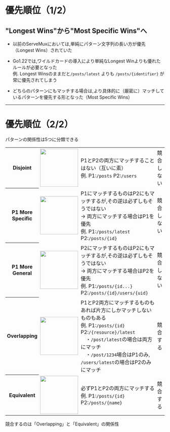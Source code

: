 # 優先順位（1/2）

## "Longest Wins"から<span text-color-red>"Most Specific Wins"</span>へ

<div mt-4>

- 以前のServeMuxにおいては,単純にパターン文字列の長い方が優先（Longest Wins）されていた

- Go1.22では,ワイルドカードの導入により単純なLongest Winよりも優れたルールが必要となった  
  <span text-sm>例. Longest Winsのままだと`/posts/latest` よりも `/posts/{identifier}` が常に優先されてしまう</span>

- どちらのパターンにもマッチする場合は,より具体的に（厳密に）マッチしているパターンを優先する形となった（Most Specific Wins）

</div>

<!--
登録順序や
互換性は維持したまま進化
-->

---

# 優先順位（2/2）

<div>パターンの関係性は5つに分類できる</div>

<table mt-4>
  <tr></tr>
  <tr>
    <th>Disjoint</th>
    <td><img width="120" src="/img/venn-disjoint.png" /></td>
    <td text-sm>
      <div>P1とP2の両方にマッチすることはない（互いに素）</div>
      <div text-xs>例. P1:<code>/posts</code> P2:<code>/users</code></div>
    </td>
    <td text-sm>競合しない</td>
  </tr>
  <tr>
    <th>P1 More Specific</th>
    <td><img width="120" src="/img/venn-p1-more-specific.png" /></td>
    <td text-sm>
      <div>
        P1にマッチするものはP2にもマッチするが,その逆は必ずしもそうではない<br />
        <span text-color-red>-> 両方にマッチする場合はP1を優先</span>
      </div>
      <div text-xs>例. P1:<code>/posts/latest</code> P2:<code>/posts/{id}</code></div>
    </td>
    <td text-sm>競合しない</td>
  </tr>
  <tr>
    <th>P1 More General</th>
    <td><img width="120" src="/img/venn-p1-more-general.png" /></td>
    <td text-sm>
      <div>
        P2にマッチするものはP2にもマッチするが,その逆は必ずしもそうではない<br />
        <span text-color-red>-> 両方にマッチする場合はP2を優先</span>
      </div>
      <div text-xs>例. P1:<code>/posts/{id...}</code> P2:<code>/posts/{id}/users/{uid}</code></div>
    </td>
    <td text-sm>競合しない</td>
  </tr>
  <tr border-color-orange>
    <th>Overlapping</th>
    <td><img width="120" src="/img/venn-overlapping.png" /></td>
    <td text-sm>
      <div>P1とP2両方にマッチするものもあれば片方にしかマッチしないものもある</div>
      <div text-xs>
        例. P1:<code>/posts/{id}</code> P2:<code>/{resource}/latest</code>
        <div>　・<code>/post/latest</code>の場合は両方にマッチ</div>
        <div>　・<code>/post/1234</code>場合はP1のみ, <code>/users/latest</code>の場合はP2のみにマッチ</div>
      </div>
    </td>
    <td text-color-red text-sm>競合する</td>
  </tr>
  <tr>
    <th>Equivalent</th>
    <td><img width="120" src="/img/venn-equivalent.png" /></td>
    <td text-sm>
      <div>必ずP1とP2の両方にマッチする</div>
      <div text-xs>例. P1:<code>/posts/{id}</code> P2:<code>/posts/{name}</code></div>
    </td>
    <td text-color-red text-sm>競合する</td>
  </tr>
</table>

競合するのは「Overlapping」と「Equivalent」の関係性

<style>
  table {
    th, td {
      padding: 0.25rem;
    }
  }
</style>
